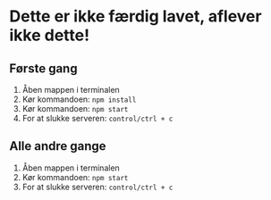 # Dette er ikke færdig lavet, aflever ikke dette!

## Første gang
1. Åben mappen i terminalen
1. Kør kommandoen: `npm install`
1. Kør kommandoen: `npm start`
1. For at slukke serveren: `control/ctrl + c`

## Alle andre gange
1. Åben mappen i terminalen
1. Kør kommandoen: `npm start`
1. For at slukke serveren: `control/ctrl + c`
